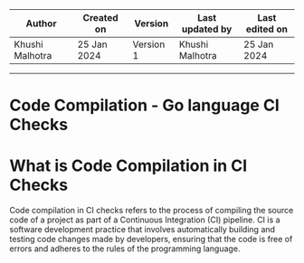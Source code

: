 |   Author        |  Created on   |  Version   | Last updated by  | Last edited on |
| --------------- | --------------| -----------|----------------- | -------------- |
| Khushi Malhotra |  25 Jan 2024  |  Version 1 | Khushi Malhotra  | 25 Jan 2024    |
***

# Code Compilation - Go language CI Checks 

# What is Code Compilation in CI Checks
Code compilation in CI checks refers to the process of compiling the source code of a project as part of a Continuous Integration (CI) pipeline. 
CI is a software development practice that involves automatically building and testing code changes made by developers, ensuring that the code is free of errors and adheres to the rules of the programming language.

